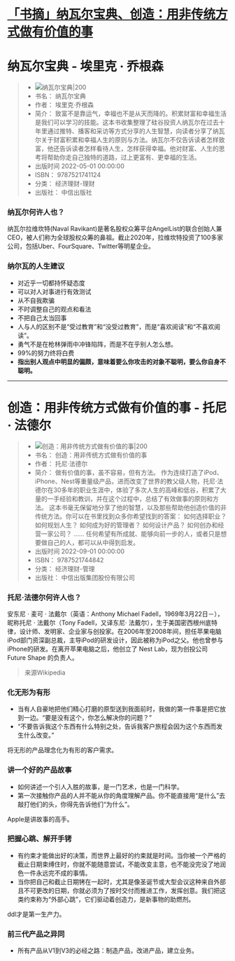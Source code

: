 # [「书摘」纳瓦尔宝典、创造：用非传统方式做有价值的事](https://github.com/hadwinn/blog/issues/7)

# 纳瓦尔宝典 - 埃里克 · 乔根森
> - ![ 纳瓦尔宝典|200](https://wfqqreader-1252317822.image.myqcloud.com/cover/191/44026191/t7_44026191.jpg)
> - 书名： 纳瓦尔宝典
> - 作者： 埃里克·乔根森
> - 简介： 致富不是靠运气，幸福也不是从天而降的。积累财富和幸福生活是我们可以学习的技能。这本书收集整理了硅谷投资人纳瓦尔在过去十年里通过推特、播客和采访等方式分享的人生智慧，向读者分享了纳瓦尔关于财富积累和幸福人生的原则与方法。纳瓦尔不仅告诉读者怎样致富，他还告诉读者怎样看待人生，怎样获得幸福。他对财富、人生的思考将帮助你走自己独特的道路，过上更富有、更幸福的生活。
> - 出版时间 2022-05-01 00:00:00
> - ISBN： 9787521741124
> - 分类： 经济理财-理财
> - 出版社： 中信出版社

### 纳瓦尔何许人也？
纳瓦尔拉维坎特(Naval Ravikant)是著名股权众筹平台AngelList的联合创始人兼CEO，被人们称为全球股权众筹的鼻祖。截止2020年，拉维坎特投资了100多家公司，包括Uber、FourSquare、Twitter等明星企业。
### 纳尔瓦的人生建议
- 对近乎一切都持怀疑态度
- 可以对人对事进行有效测试
- 从不自我欺骗
- 不时调整自己的观点和看法
- 不把自己太当回事
- 人与人的区别不是“受过教育”和“没受过教育”，而是“喜欢阅读”和“不喜欢阅读”。
- 勇气不是在枪林弹雨中冲锋陷阵，而是不在乎别人怎么想。
- 99%的努力终将白费
- **指出别人观点中明显的偏颇，意味着要么你攻击的对象不聪明，要么你自身不聪明。**
***
# 创造：用非传统方式做有价值的事 - 托尼 · 法德尔
> - ![ 创造：用非传统方式做有价值的事|200](https://weread-1258476243.file.myqcloud.com/weread/cover/53/cpPlatform_tzdqT27m3vyaHnX5o8Vbwk/t7_cpPlatform_tzdqT27m3vyaHnX5o8Vbwk.jpg)
> - 书名： 创造：用非传统方式做有价值的事
> - 作者： 托尼·法德尔
> - 简介： 做有价值的事，虽不容易，但有方法。 作为连续打造了iPod、iPhone、Nest等重量级产品，进而改变了世界的教父级人物，托尼·法德尔在30多年的职业生涯中，体验了多次人生的高峰和低谷，积累了大量的一手经验和教训，并在这个过程中，总结了有效做事的原则和方法。 
这本书毫无保留地分享了他的智慧，以及那些帮助他创造价值的非传统方法。你可以在书里找到众多你希望找到的答案： 如何选择职业？ 如何规划人生？ 如何成为好的管理者？ 如何设计产品？ 如何创办和经营一家公司？ …… 
任何希望有所成就、能够向前一步的人，或者只是想要做自己的人，都可以从中得到启发。
> - 出版时间 2022-09-01 00:00:00
> - ISBN： 9787521744842
> - 分类： 经济理财-管理
> - 出版社： 中信出版集团股份有限公司
### 托尼·法德尔何许人也？
安东尼 · 麦可 · 法戴尔（英语：Anthony Michael Fadell，1969年3月22日－），昵称托尼 · 法戴尔（Tony Fadell，又译东尼·  法戴尔），生于美国密西根州底特律，设计师、发明家、企业家与创投家。在2006年至2008年间，担任苹果电脑iPod部门资深副总裁，主导iPod的研发设计，因此被称为iPod之父。他也曾参与iPhone的研发。在离开苹果电脑之后，他创立了 Nest Lab，现为创投公司 Future Shape 的负责人。
>来源Wikipedia

### 化无形为有形
- 当有人自豪地把他们精心打磨的原型送到我面前时，我做的第一件事是把它放到一边。“要是没有这个，你怎么解决你的问题？” 
- “不要告诉我这个东西有什么特别之处，告诉我客户旅程会因为这个东西而发生什么改变。” 

将无形的产品理念化为有形的客户需求。
### 讲一个好的产品故事
- 如何讲述一个引人入胜的故事，是一门艺术，也是一门科学。 
- 第一次接触你产品的人并不能从你的角度理解产品。你不能直接用“是什么”去敲打他们的头，你得先告诉他们“为什么”。 

Apple是讲故事的高手。
### 把握心跳、解开手铐
- 有约束才能做出好的决策，而世界上最好的约束就是时间。当你被一个严格的截止日期束缚住时，你就不能随意尝试，不能改变主意，也不能没完没了地润色一件永远完不成的事情。 
- 当你把自己和截止日期铐在一起时，尤其是像圣诞节或大型会议这种来自外部且不可更改的日期，你就必须为了按时交付而推进工作，发挥创意。我们把这类约束称为“外部心跳”，它们驱动着创造力，是新事物的助燃剂。 

ddl才是第一生产力。
### 前三代产品之异同
- 所有产品从V1到V3的必经之路：制造产品，改进产品，建立业务。
